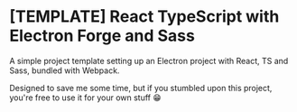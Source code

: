 # [TEMPLATE] React TypeScript with Electron Forge and Sass

A simple project template setting up an Electron project with React, TS and Sass, bundled with Webpack.

Designed to save me some time, but if you stumbled upon this project, you're free to use it for your own stuff 😁
